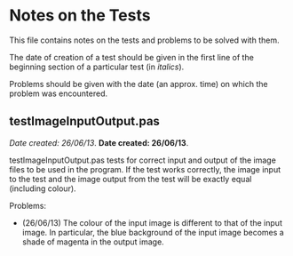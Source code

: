 Notes on the Tests
====================

This file contains notes on the tests and problems to be solved with them.

The date of creation of a test should be given in the first line of the beginning section of a particular test (in *italics*).

Problems should be given with the date (an approx. time) on which the problem was encountered.

testImageInputOutput.pas
--------------------------

*Date created: 26/06/13*.
**Date created: 26/06/13**.

testImageInputOutput.pas tests for correct input and output of the image files to be used in the program. If the test works correctly, the image input to the test and the image output from the test will be exactly equal (including colour).

Problems:

* (26/06/13) The colour of the input image is different to that of the input image. In particular, the blue background of the input image becomes a shade of magenta in the output image.
